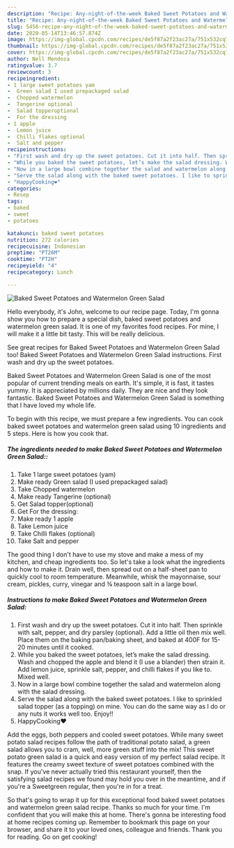 ```yaml
---
description: "Recipe: Any-night-of-the-week Baked Sweet Potatoes and Watermelon Green Salad"
title: "Recipe: Any-night-of-the-week Baked Sweet Potatoes and Watermelon Green Salad"
slug: 5456-recipe-any-night-of-the-week-baked-sweet-potatoes-and-watermelon-green-salad
date: 2020-05-14T13:46:57.874Z
image: https://img-global.cpcdn.com/recipes/de5f87a2f23ac27a/751x532cq70/baked-sweet-potatoes-and-watermelon-green-salad-recipe-main-photo.jpg
thumbnail: https://img-global.cpcdn.com/recipes/de5f87a2f23ac27a/751x532cq70/baked-sweet-potatoes-and-watermelon-green-salad-recipe-main-photo.jpg
cover: https://img-global.cpcdn.com/recipes/de5f87a2f23ac27a/751x532cq70/baked-sweet-potatoes-and-watermelon-green-salad-recipe-main-photo.jpg
author: Nell Mendoza
ratingvalue: 3.7
reviewcount: 3
recipeingredient:
- 1 large sweet potatoes yam
-  Green salad I used prepackaged salad
-  Chopped watermelon
-  Tangerine optional
-  Salad topperoptional
-  For the dressing
- 1 apple
-  Lemon juice
-  Chilli flakes optional
-  Salt and pepper
recipeinstructions:
- "First wash and dry up the sweet potatoes. Cut it into half. Then sprinkle with salt, pepper, and dry parsley (optional). Add a little oil then mix well. Place them on the baking pan/baking sheet, and baked at 400F for 15-20 minutes until it cooked."
- "While you baked the sweet potatoes, let’s make the salad dressing. Wash and chopped the apple and blend it (I use a blander) then strain it. Add lemon juice, sprinkle salt, pepper, and chilli flakes if you like to. Mixed well."
- "Now in a large bowl combine together the salad and watermelon along with the salad dressing."
- "Serve the salad along with the baked sweet potatoes. I like to sprinkled salad topper (as a topping) on mine. You can do the same way as I do or any nuts it works well too. Enjoy!!"
- "HappyCooking❤️"
categories:
- Resep
tags:
- baked
- sweet
- potatoes

katakunci: baked sweet potatoes
nutrition: 272 calories
recipecuisine: Indonesian
preptime: "PT26M"
cooktime: "PT2H"
recipeyield: "4"
recipecategory: Lunch

---
```



![Baked Sweet Potatoes and Watermelon Green Salad](https://img-global.cpcdn.com/recipes/de5f87a2f23ac27a/751x532cq70/baked-sweet-potatoes-and-watermelon-green-salad-recipe-main-photo.jpg)

Hello everybody, it's John, welcome to our recipe page. Today, I'm gonna show you how to prepare a special dish, baked sweet potatoes and watermelon green salad. It is one of my favorites food recipes. For mine, I will make it a little bit tasty. This will be really delicious.

See great recipes for Baked Sweet Potatoes and Watermelon Green Salad too! Baked Sweet Potatoes and Watermelon Green Salad instructions. First wash and dry up the sweet potatoes.

Baked Sweet Potatoes and Watermelon Green Salad is one of the most popular of current trending meals on earth. It's simple, it is fast, it tastes yummy. It is appreciated by millions daily. They are nice and they look fantastic. Baked Sweet Potatoes and Watermelon Green Salad is something that I have loved my whole life.


To begin with this recipe, we must prepare a few ingredients. You can cook baked sweet potatoes and watermelon green salad using 10 ingredients and 5 steps. Here is how you cook that.

##### The ingredients needed to make Baked Sweet Potatoes and Watermelon Green Salad::

1. Take 1 large sweet potatoes (yam)
1. Make ready  Green salad (I used prepackaged salad)
1. Take  Chopped watermelon
1. Make ready  Tangerine (optional)
1. Get  Salad topper(optional)
1. Get  For the dressing:
1. Make ready 1 apple
1. Take  Lemon juice
1. Take  Chilli flakes (optional)
1. Take  Salt and pepper


The good thing I don&#39;t have to use my stove and make a mess of my kitchen, and cheap ingredients too. So let&#39;s take a look what the ingredients and how to make it. Drain well, then spread out on a half-sheet pan to quickly cool to room temperature. Meanwhile, whisk the mayonnaise, sour cream, pickles, curry, vinegar and ¾ teaspoon salt in a large bowl. 

##### Instructions to make Baked Sweet Potatoes and Watermelon Green Salad:

1. First wash and dry up the sweet potatoes. Cut it into half. Then sprinkle with salt, pepper, and dry parsley (optional). Add a little oil then mix well. Place them on the baking pan/baking sheet, and baked at 400F for 15-20 minutes until it cooked.
1. While you baked the sweet potatoes, let’s make the salad dressing. Wash and chopped the apple and blend it (I use a blander) then strain it. Add lemon juice, sprinkle salt, pepper, and chilli flakes if you like to. Mixed well.
1. Now in a large bowl combine together the salad and watermelon along with the salad dressing.
1. Serve the salad along with the baked sweet potatoes. I like to sprinkled salad topper (as a topping) on mine. You can do the same way as I do or any nuts it works well too. Enjoy!!
1. HappyCooking❤️


Add the eggs, both peppers and cooled sweet potatoes. While many sweet potato salad recipes follow the path of traditional potato salad, a green salad allows you to cram, well, more green stuff into the mix! This sweet potato green salad is a quick and easy version of my perfect salad recipe. It features the creamy sweet texture of sweet potatoes combined with the snap. If you&#39;ve never actually tried this restaurant yourself, then the satisfying salad recipes we found may hold you over in the meantime, and if you&#39;re a Sweetgreen regular, then you&#39;re in for a treat. 

So that's going to wrap it up for this exceptional food baked sweet potatoes and watermelon green salad recipe. Thanks so much for your time. I'm confident that you will make this at home. There's gonna be interesting food at home recipes coming up. Remember to bookmark this page on your browser, and share it to your loved ones, colleague and friends. Thank you for reading. Go on get cooking!
